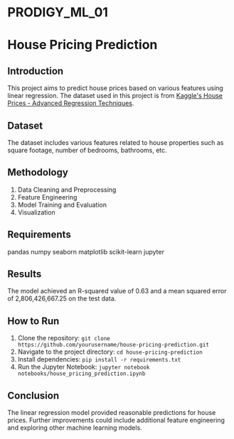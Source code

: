 # PRODIGY_ML_01

# House Pricing Prediction

## Introduction
This project aims to predict house prices based on various features using linear regression. The dataset used in this project is from [Kaggle's House Prices - Advanced Regression Techniques](https://www.kaggle.com/c/house-prices-advanced-regression-techniques/data).

## Dataset
The dataset includes various features related to house properties such as square footage, number of bedrooms, bathrooms, etc.

## Methodology
1. Data Cleaning and Preprocessing
2. Feature Engineering
3. Model Training and Evaluation
4. Visualization

## Requirements
pandas
numpy
seaborn
matplotlib
scikit-learn
jupyter

## Results
The model achieved an R-squared value of 0.63 and a mean squared error of 2,806,426,667.25 on the test data.

## How to Run
1. Clone the repository: `git clone https://github.com/yourusername/house-pricing-prediction.git`
2. Navigate to the project directory: `cd house-pricing-prediction`
3. Install dependencies: `pip install -r requirements.txt`
4. Run the Jupyter Notebook: `jupyter notebook notebooks/house_pricing_prediction.ipynb`

## Conclusion
The linear regression model provided reasonable predictions for house prices. Further improvements could include additional feature engineering and exploring other machine learning models.
